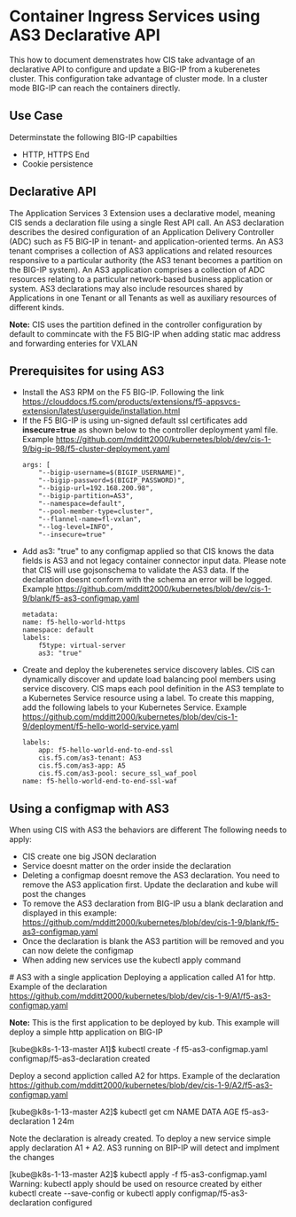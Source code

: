 # Container Ingress Services using AS3 Declarative API
This how to document demenstrates how CIS take advantage of an declarative API to configure and update a BIG-IP from a kuberenetes cluster. This configuration take advantage of cluster mode. In a cluster mode BIG-IP can reach the containers directly. 

## Use Case
Determinstate the following BIG-IP capabilties 

* HTTP, HTTPS End
* Cookie persistence

## Declarative API
The Application Services 3 Extension uses a declarative model, meaning CIS sends a declaration file using a single Rest API call. An AS3 declaration describes the desired configuration of an Application Delivery Controller (ADC) such as F5 BIG-IP in tenant- and application-oriented terms. An AS3 tenant comprises a collection of AS3 applications and related resources responsive to a particular authority (the AS3 tenant becomes a partition on the BIG-IP system). An AS3 application comprises a collection of ADC resources relating to a particular network-based business application or system. AS3 declarations may also include resources shared by Applications in one Tenant or all Tenants as well as auxiliary resources of different kinds.

**Note:** CIS uses the partition defined in the controller configuration by default to commincate with the F5 BIG-IP when adding static mac address and forwarding enteries for VXLAN

## Prerequisites for using AS3

* Install the AS3 RPM on the F5 BIG-IP. Following the link https://clouddocs.f5.com/products/extensions/f5-appsvcs-extension/latest/userguide/installation.html
* If the F5 BIG-IP is using un-signed default ssl certificates add **insecure=true** as shown below to the controller deployment yaml file. Example https://github.com/mdditt2000/kubernetes/blob/dev/cis-1-9/big-ip-98/f5-cluster-deployment.yaml
    ```
    args: [
        "--bigip-username=$(BIGIP_USERNAME)",
        "--bigip-password=$(BIGIP_PASSWORD)",
        "--bigip-url=192.168.200.98",
        "--bigip-partition=AS3",
        "--namespace=default",
        "--pool-member-type=cluster",
        "--flannel-name=fl-vxlan",
        "--log-level=INFO",
        "--insecure=true"
    ```
* Add as3: "true" to any configmap applied so that CIS knows the data fields is AS3 and not legacy container connector input data. Please note that CIS will use gojsonschema to validate the AS3 data. If the declaration doesnt conform with the schema an error will be logged. Example https://github.com/mdditt2000/kubernetes/blob/dev/cis-1-9/blank/f5-as3-configmap.yaml
    ```
    metadata:
    name: f5-hello-world-https
    namespace: default
    labels:
        f5type: virtual-server
        as3: "true"
    ```
* Create and deploy the kuberenetes service discovery lables. CIS can dynamically discover and update load balancing pool members using service discovery. CIS maps each pool definition in the AS3 template to a Kubernetes Service resource using a label. To create this mapping, add the following labels to your Kubernetes Service. Example https://github.com/mdditt2000/kubernetes/blob/dev/cis-1-9/deployment/f5-hello-world-service.yaml
    ```
    labels:
        app: f5-hello-world-end-to-end-ssl
        cis.f5.com/as3-tenant: AS3
        cis.f5.com/as3-app: A5
        cis.f5.com/as3-pool: secure_ssl_waf_pool
    name: f5-hello-world-end-to-end-ssl-waf
    ```
## Using a configmap with AS3
When using CIS with AS3 the behaviors are different The following needs to apply:

* CIS create one big JSON declaration 
* Service doesnt matter on the order inside the declaration 
* Deleting a configmap doesnt remove the AS3 declaration. You need to remove the AS3 application first. Update the declaration and kube will post the changes
* To remove the AS3 declaration from BIG-IP usu a blank declaration and displayed in this example: https://github.com/mdditt2000/kubernetes/blob/dev/cis-1-9/blank/f5-as3-configmap.yaml
* Once the declaration is blank the AS3 partition will be removed and you can now delete the configmap
* When adding new services use the kubectl apply command

# AS3 with a single application
Deploying a application called A1 for http. Example of the declaration https://github.com/mdditt2000/kubernetes/blob/dev/cis-1-9/A1/f5-as3-configmap.yaml

**Note:** This is the first application to be deployed by kub. This example will deploy a simple http application on BIG-IP

[kube@k8s-1-13-master A1]$ kubectl create -f f5-as3-configmap.yaml
configmap/f5-as3-declaration created

Deploy a second appliction called A2 for https. Example of the declaration https://github.com/mdditt2000/kubernetes/blob/dev/cis-1-9/A2/f5-as3-configmap.yaml

[kube@k8s-1-13-master A2]$ kubectl get cm
NAME                 DATA   AGE
f5-as3-declaration   1      24m

Note the declaration is already created. To deploy a new service simple apply declaration A1 + A2. AS3 running on BIP-IP will detect and implment the changes

[kube@k8s-1-13-master A2]$ kubectl apply -f f5-as3-configmap.yaml
Warning: kubectl apply should be used on resource created by either kubectl create --save-config or kubectl apply
configmap/f5-as3-declaration configured
